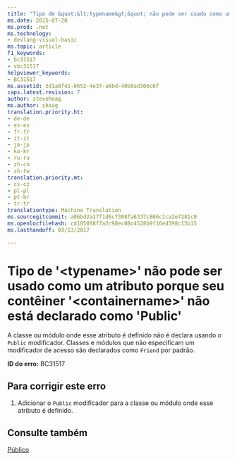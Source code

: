 ```yaml
---
title: "Tipo de &quot;&lt;typename&gt;&quot; não pode ser usado como um atributo porque seu contêiner &quot;&lt;containername&gt;&quot; não está declarado como &quot;Public&quot; | Documentos do Microsoft"
ms.date: 2015-07-20
ms.prod: .net
ms.technology:
- devlang-visual-basic
ms.topic: article
f1_keywords:
- bc31517
- vbc31517
helpviewer_keywords:
- BC31517
ms.assetid: 3d1a8f41-8652-4e37-a6bd-40b0ad306c6f
caps.latest.revision: 7
author: stevehoag
ms.author: shoag
translation.priority.ht:
- de-de
- es-es
- fr-fr
- it-it
- ja-jp
- ko-kr
- ru-ru
- zh-cn
- zh-tw
translation.priority.mt:
- cs-cz
- pl-pl
- pt-br
- tr-tr
translationtype: Machine Translation
ms.sourcegitcommit: a06bd2a17f1d6c7308fa6337c866c1ca2e7281c0
ms.openlocfilehash: cd1850f8f7a2c98ec08c4528b9f16ed398c15b15
ms.lasthandoff: 03/13/2017

---
```

# <a name="type-39lttypenamegt39-cannot-be-used-as-an-attribute-because-its-container-39ltcontainernamegt39-is-not-declared-39public39"></a>Tipo de '&lt;typename&gt;' não pode ser usado como um atributo porque seu contêiner '&lt;containername&gt;' não está declarado como 'Public'
A classe ou módulo onde esse atributo é definido não é declara usando o `Public` modificador. Classes e módulos que não especificam um modificador de acesso são declarados como `Friend` por padrão.  
  
 **ID do erro:** BC31517  
  
## <a name="to-correct-this-error"></a>Para corrigir este erro  
  
1.  Adicionar o `Public` modificador para a classe ou módulo onde esse atributo é definido.  
  
## <a name="see-also"></a>Consulte também  
 [Público](../../visual-basic/language-reference/modifiers/public.md)

